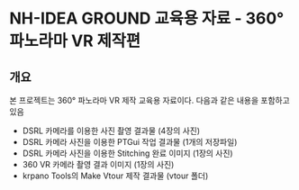 # NH-IDEA GROUND 교육용 자료 - 360° 파노라마 VR 제작편

## 개요
본 프로젝트는 360° 파노라마 VR 제작 교육용 자료이다.
다음과 같은 내용을 포함하고 있음

- DSRL 카메라를 이용한 사진 촬영 결과물 (4장의 사진)
- DSRL 카메라 사진을 이용한 PTGui 작업 결과물 (1개의 저장파일)
- DSRL 카메라 사진을 이용한 Stitching 완료 이미지 (1장의 사진)
- 360 VR 카메라 촬영 결과 이미지 (1장의 사진)
- krpano Tools의 Make Vtour 제작 결과물 (vtour 폴더)
